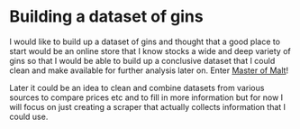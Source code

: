 # Building a dataset of gins
I would like to build up a dataset of gins and thought that a good place to start would be an online store that I know stocks a wide and deep variety of gins so that I would be able to build up a conclusive dataset that I could clean and make available for further analysis later on. Enter [Master of Malt](https://www.masterofmalt.com/)!  

Later it could be an idea to clean and combine datasets from various sources to compare prices etc and to fill in more information but for now I will focus on just creating a scraper that actually collects information that I could use. 